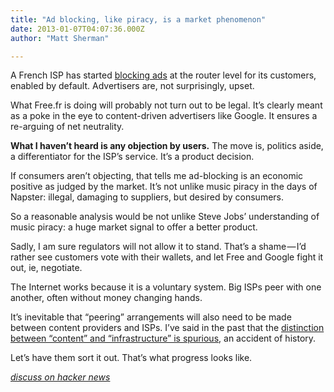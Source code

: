 ```yaml
---
title: "Ad blocking, like piracy, is a market phenomenon"
date: 2013-01-07T04:07:36.000Z
author: "Matt Sherman"

---
```


A French ISP has started [blocking ads](http://www.nytimes.com/2013/01/07/technology/ad-blocking-raises-alarm-among-firms-like-google.html) at the router level for its customers, enabled by default. Advertisers are, not surprisingly, upset.

What Free.fr is doing will probably not turn out to be legal. It’s clearly meant as a poke in the eye to content-driven advertisers like Google. It ensures a re-arguing of net neutrality.

**What I haven’t heard is any objection by users.** The move is, politics aside, a differentiator for the ISP’s service. It’s a product decision.

If consumers aren’t objecting, that tells me ad-blocking is an economic positive as judged by the market. It’s not unlike music piracy in the days of Napster: illegal, damaging to suppliers, but desired by consumers.

So a reasonable analysis would be not unlike Steve Jobs’ understanding of music piracy: a huge market signal to offer a better product.

Sadly, I am sure regulators will not allow it to stand. That’s a shame — I’d rather see customers vote with their wallets, and let Free and Google fight it out, ie, negotiate.

The Internet works because it is a voluntary system. Big ISPs peer with one another, often without money changing hands.

It’s inevitable that “peering” arrangements will also need to be made between content providers and ISPs. I’ve said in the past that the [distinction between “content” and “infrastructure” is spurious](http://clipperhouse.com/2012/08/01/the-quaintness-of-content-vs-infrastructure/), an accident of history.

Let’s have them sort it out. That’s what progress looks like.

[_discuss on hacker news_](http://news.ycombinator.com/item?id=5019263)

